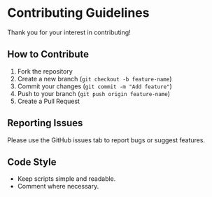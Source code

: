 # Contributing Guidelines

Thank you for your interest in contributing!

## How to Contribute
1. Fork the repository
2. Create a new branch (`git checkout -b feature-name`)
3. Commit your changes (`git commit -m "Add feature"`)
4. Push to your branch (`git push origin feature-name`)
5. Create a Pull Request

## Reporting Issues
Please use the GitHub issues tab to report bugs or suggest features.

## Code Style
- Keep scripts simple and readable.
- Comment where necessary.
